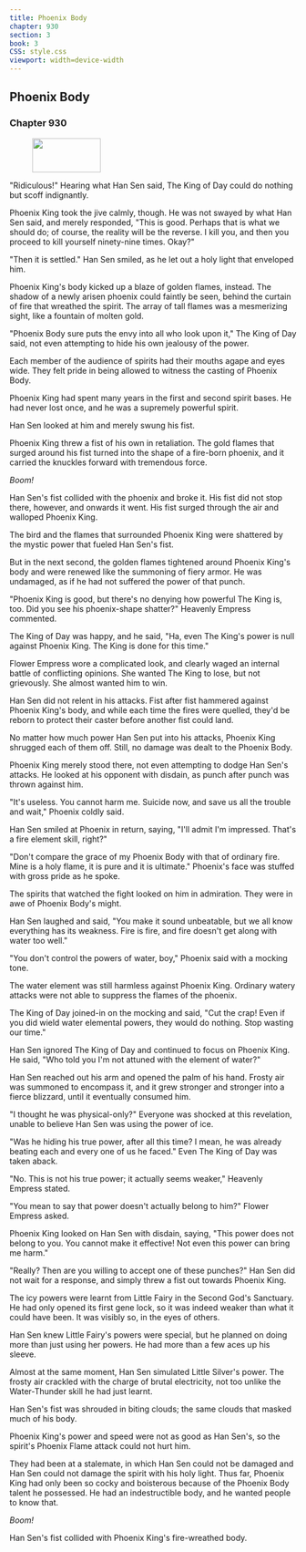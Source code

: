 ```yaml
---
title: Phoenix Body
chapter: 930
section: 3
book: 3
CSS: style.css
viewport: width=device-width
---
```


## Phoenix Body

### Chapter 930

<figure>
	<img src="../Images/gem.gif" alt="" id="gem" width="120" height="60" />
</figure>

"Ridiculous!" Hearing what Han Sen said, The King of Day could do nothing but scoff indignantly.

Phoenix King took the jive calmly, though. He was not swayed by what Han Sen said, and merely responded, "This is good. Perhaps that is what we should do; of course, the reality will be the reverse. I kill you, and then you proceed to kill yourself ninety-nine times. Okay?"

"Then it is settled." Han Sen smiled, as he let out a holy light that enveloped him.

Phoenix King's body kicked up a blaze of golden flames, instead. The shadow of a newly arisen phoenix could faintly be seen, behind the curtain of fire that wreathed the spirit. The array of tall flames was a mesmerizing sight, like a fountain of molten gold.

"Phoenix Body sure puts the envy into all who look upon it," The King of Day said, not even attempting to hide his own jealousy of the power.

Each member of the audience of spirits had their mouths agape and eyes wide. They felt pride in being allowed to witness the casting of Phoenix Body.

Phoenix King had spent many years in the first and second spirit bases. He had never lost once, and he was a supremely powerful spirit.

Han Sen looked at him and merely swung his fist.

Phoenix King threw a fist of his own in retaliation. The gold flames that surged around his fist turned into the shape of a fire-born phoenix, and it carried the knuckles forward with tremendous force.

*Boom!*

Han Sen's fist collided with the phoenix and broke it. His fist did not stop there, however, and onwards it went. His fist surged through the air and walloped Phoenix King.

The bird and the flames that surrounded Phoenix King were shattered by the mystic power that fueled Han Sen's fist.

But in the next second, the golden flames tightened around Phoenix King's body and were renewed like the summoning of fiery armor. He was undamaged, as if he had not suffered the power of that punch.

"Phoenix King is good, but there's no denying how powerful The King is, too. Did you see his phoenix-shape shatter?" Heavenly Empress commented.

The King of Day was happy, and he said, "Ha, even The King's power is null against Phoenix King. The King is done for this time."

Flower Empress wore a complicated look, and clearly waged an internal battle of conflicting opinions. She wanted The King to lose, but not grievously. She almost wanted him to win.

Han Sen did not relent in his attacks. Fist after fist hammered against Phoenix King's body, and while each time the fires were quelled, they'd be reborn to protect their caster before another fist could land.

No matter how much power Han Sen put into his attacks, Phoenix King shrugged each of them off. Still, no damage was dealt to the Phoenix Body.

Phoenix King merely stood there, not even attempting to dodge Han Sen's attacks. He looked at his opponent with disdain, as punch after punch was thrown against him.

"It's useless. You cannot harm me. Suicide now, and save us all the trouble and wait," Phoenix coldly said.

Han Sen smiled at Phoenix in return, saying, "I'll admit I'm impressed. That's a fire element skill, right?"

"Don't compare the grace of my Phoenix Body with that of ordinary fire. Mine is a holy flame, it is pure and it is ultimate." Phoenix's face was stuffed with gross pride as he spoke.

The spirits that watched the fight looked on him in admiration. They were in awe of Phoenix Body's might.

Han Sen laughed and said, "You make it sound unbeatable, but we all know everything has its weakness. Fire is fire, and fire doesn't get along with water too well."

"You don't control the powers of water, boy," Phoenix said with a mocking tone.

The water element was still harmless against Phoenix King. Ordinary watery attacks were not able to suppress the flames of the phoenix.

The King of Day joined-in on the mocking and said, "Cut the crap! Even if you did wield water elemental powers, they would do nothing. Stop wasting our time."

Han Sen ignored The King of Day and continued to focus on Phoenix King. He said, "Who told you I'm not attuned with the element of water?"

Han Sen reached out his arm and opened the palm of his hand. Frosty air was summoned to encompass it, and it grew stronger and stronger into a fierce blizzard, until it eventually consumed him.

"I thought he was physical-only?" Everyone was shocked at this revelation, unable to believe Han Sen was using the power of ice.

"Was he hiding his true power, after all this time? I mean, he was already beating each and every one of us he faced." Even The King of Day was taken aback.

"No. This is not his true power; it actually seems weaker," Heavenly Empress stated.

"You mean to say that power doesn't actually belong to him?" Flower Empress asked.

Phoenix King looked on Han Sen with disdain, saying, "This power does not belong to you. You cannot make it effective! Not even this power can bring me harm."

"Really? Then are you willing to accept one of these punches?" Han Sen did not wait for a response, and simply threw a fist out towards Phoenix King.

The icy powers were learnt from Little Fairy in the Second God's Sanctuary. He had only opened its first gene lock, so it was indeed weaker than what it could have been. It was visibly so, in the eyes of others.

Han Sen knew Little Fairy's powers were special, but he planned on doing more than just using her powers. He had more than a few aces up his sleeve.

Almost at the same moment, Han Sen simulated Little Silver's power. The frosty air crackled with the charge of brutal electricity, not too unlike the Water-Thunder skill he had just learnt.

Han Sen's fist was shrouded in biting clouds; the same clouds that masked much of his body.

Phoenix King's power and speed were not as good as Han Sen's, so the spirit's Phoenix Flame attack could not hurt him.

They had been at a stalemate, in which Han Sen could not be damaged and Han Sen could not damage the spirit with his holy light. Thus far, Phoenix King had only been so cocky and boisterous because of the Phoenix Body talent he possessed. He had an indestructible body, and he wanted people to know that.

*Boom!*

Han Sen's fist collided with Phoenix King's fire-wreathed body.